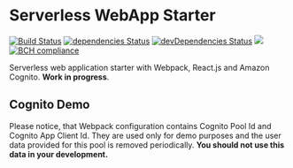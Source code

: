 # Serverless WebApp Starter

[![Build Status](https://travis-ci.org/withspace/serverless-webapp-starter.svg?branch=master)](https://travis-ci.org/withspace/serverless-webapp-starter)
[![dependencies Status](https://david-dm.org/withspace/serverless-webapp-starter/status.svg)](https://david-dm.org/withspace/serverless-webapp-starter)
[![devDependencies Status](https://david-dm.org/withspace/serverless-webapp-starter/dev-status.svg)](https://david-dm.org/withspace/serverless-webapp-starter?type=dev)
[![](https://tokei.rs/b1/github/withspace/serverless-webapp-starter)](https://github.com/withspace/serverless-webapp-starter)
[![BCH compliance](https://bettercodehub.com/edge/badge/withspace/serverless-webapp-starter?branch=master)](https://bettercodehub.com/)

Serverless web application starter with Webpack, React.js and Amazon Cognito.
**Work in progress**.


## Cognito Demo

Please notice, that Webpack configuration contains Cognito Pool Id and Cognito App Client Id.
They are used only for demo purposes and the user data provided for this pool is removed periodically.
**You should not use this data in your development.**
